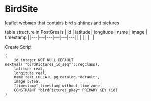 # BirdSite
leaflet webmap that contains bird sightings and pictures

table structure in PostGres is
| id | latitude | longitude | name | image | timestamp | 
|---|---|---|---|---|---|
| | | | | | |

Create Script
```CREATE TABLE IF NOT EXISTS public."birdPictures"
(
    id integer NOT NULL DEFAULT nextval('"birdPictures_id_seq"'::regclass),
    latitude real,
    longitude real,
    name text COLLATE pg_catalog."default",
    image bytea,
    "timestamp" timestamp without time zone
    CONSTRAINT "birdPictures_pkey" PRIMARY KEY (id)
)
